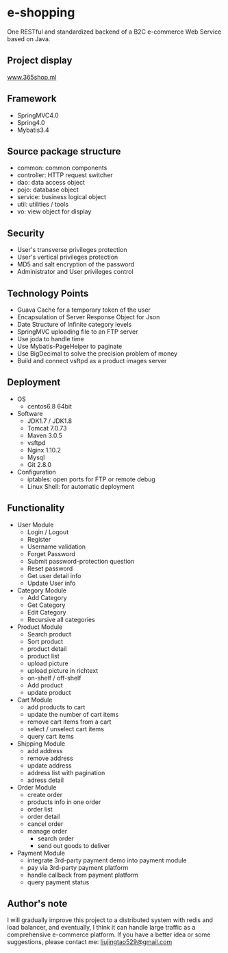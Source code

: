 # e-shopping
One RESTful and standardized backend of a B2C e-commerce Web Service based on Java.
## Project display
www.365shop.ml
## Framework
- SpringMVC4.0
- Spring4.0
- Mybatis3.4

## Source package structure
- common: common components
- controller: HTTP request switcher
- dao: data access object
- pojo: database object
- service: business logical object
- util: utilities / tools
- vo: view object for display

## Security
- User's transverse privileges protection
- User's vertical privileges protection
- MD5 and salt encryption of the password
- Administrator and User privileges control

## Technology Points
- Guava Cache for a temporary token of the user
- Encapsulation of Server Response Object for Json
- Date Structure of Infinite category levels
- SpringMVC uploading file to an FTP server
- Use joda to handle time
- Use Mybatis-PageHelper to paginate
- Use BigDecimal to solve the precision problem of money
- Build and connect vsftpd as a product images server

## Deployment
- OS
    - centos6.8 64bit
- Software
    - JDK1.7 / JDK1.8
    - Tomcat 7.0.73
    - Maven 3.0.5
    - vsftpd
    - Nginx 1.10.2
    - Mysql
    - Git 2.8.0
- Configuration
    - iptables: open ports for FTP or remote debug
    - Linux Shell: for automatic deployment

## Functionality
- User Module
    - Login / Logout
    - Register
    - Username validation
    - Forget Password
    - Submit password-protection question
    - Reset password
    - Get user detail info
    - Update User info
- Category Module
    - Add Category
    - Get Category
    - Edit Category
    - Recursive all categories
- Product Module
    - Search product
    - Sort product
    - product detail
    - product list
    - upload picture
    - upload picture in richtext
    - on-shelf / off-shelf
    - Add product
    - update product
- Cart Module
    - add products to cart
    - update the number of cart items
    - remove cart items from a cart
    - select / unselect cart items
    - query cart items
- Shipping Module
    - add address
    - remove address
    - update address
    - address list with pagination
    - adress detail
- Order Module
    - create order
    - products info in one order
    - order list
    - order detail
    - cancel order
    - manage order
        - search order
        - send out goods to deliver
- Payment Module
    - integrate 3rd-party payment demo into payment module
    - pay via 3rd-party payment platform
    - handle callback from payment platform
    - query payment status

## Author's note
I will gradually improve this project to a distributed system with redis and load balancer, and eventually, I think it can handle large traffic as a comprehensive e-commerce platform. If you have a better idea or some suggestions, please contact me: liujingtao529@gmail.com
